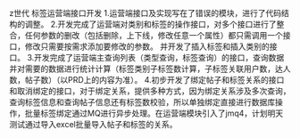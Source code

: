 z世代
标签运营端接口开发
1.运营端接口及实现写在了错误的模块，进行了代码结构的调整。
2.开发完成了运营端对类别和标签的操作接口，对多个接口进行了整合，任何参数的删改（包括删除，上下线，修改任意一个属性）都只需调用一个接口，修改只需要按需求添加要修改的参数。 并开发了插入标签和插入类别的接口。
3.开发完成了运营端主查询列表（类型查询，标签查询）的接口，查询数据并对需要的数据进行统计计算（标签类别子标签数计算，子标签关联用户数，达人数，帖子数）（以PRD上的内容为准）。
4.初步开发了绑定帖子和标签关系的接口和取消绑定的接口，对于绑定关系，提供多种方式，因为绑定关系涉及多次查询，查询标签信息和查询帖子信息还有标签数校验，所以单独绑定直接进行数据库操作，批量标签绑定通过MQ进行异步处理。在运营端模块引入了jmq4，计划明天测试通过导入excel批量导入帖子和标签的关系。 


